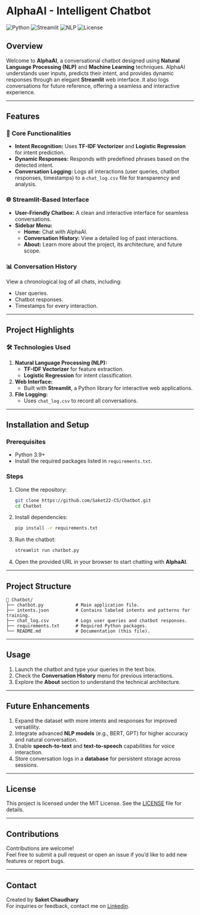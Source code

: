 # **AlphaAI - Intelligent Chatbot**

![Python](https://img.shields.io/badge/Python-3.9%2B-blue)
![Streamlit](https://img.shields.io/badge/Streamlit-1.25%2B-orange)
![NLP](https://img.shields.io/badge/NLP-Tfidf%20%26%20Logistic%20Regression-green)
![License](https://img.shields.io/badge/License-MIT-brightgreen)

## **Overview**
Welcome to **AlphaAI**, a conversational chatbot designed using **Natural Language Processing (NLP)** and **Machine Learning** techniques. AlphaAI understands user inputs, predicts their intent, and provides dynamic responses through an elegant **Streamlit** web interface. It also logs conversations for future reference, offering a seamless and interactive experience.

---

## **Features**

### 🧠 **Core Functionalities**
- **Intent Recognition:** Uses **TF-IDF Vectorizer** and **Logistic Regression** for intent prediction.
- **Dynamic Responses:** Responds with predefined phrases based on the detected intent.
- **Conversation Logging:** Logs all interactions (user queries, chatbot responses, timestamps) to a `chat_log.csv` file for transparency and analysis.

### 🌐 **Streamlit-Based Interface**
- **User-Friendly Chatbox:** A clean and interactive interface for seamless conversations.
- **Sidebar Menu:**  
  - **Home:** Chat with AlphaAI.  
  - **Conversation History:** View a detailed log of past interactions.  
  - **About:** Learn more about the project, its architecture, and future scope.

### 📊 **Conversation History**
View a chronological log of all chats, including:
- User queries.
- Chatbot responses.
- Timestamps for every interaction.

---

## **Project Highlights**

### 🛠️ **Technologies Used**
1. **Natural Language Processing (NLP):**  
   - **TF-IDF Vectorizer** for feature extraction.
   - **Logistic Regression** for intent classification.
2. **Web Interface:**  
   - Built with **Streamlit**, a Python library for interactive web applications.
3. **File Logging:**  
   - Uses `chat_log.csv` to record all conversations.

---

## **Installation and Setup**

### **Prerequisites**
- Python 3.9+
- Install the required packages listed in `requirements.txt`.

### **Steps**
1. Clone the repository:
   ```bash
   git clone https://github.com/Saket22-CS/Chatbot.git
   cd Chatbot
   ```
2. Install dependencies:
   ```bash
   pip install -r requirements.txt
   ```
3. Run the chatbot:
   ```bash
   streamlit run chatbot.py
   ```
4. Open the provided URL in your browser to start chatting with **AlphaAI**.

---

## **Project Structure**
```
📂 Chatbot/
├── chatbot.py            # Main application file.
├── intents.json          # Contains labeled intents and patterns for training.
├── chat_log.csv          # Logs user queries and chatbot responses.
├── requirements.txt      # Required Python packages.
└── README.md             # Documentation (this file).
```

---

## **Usage**
1. Launch the chatbot and type your queries in the text box.
2. Check the **Conversation History** menu for previous interactions.
3. Explore the **About** section to understand the technical architecture.

---

## **Future Enhancements**
1. Expand the dataset with more intents and responses for improved versatility.
2. Integrate advanced **NLP models** (e.g., BERT, GPT) for higher accuracy and natural conversation.
3. Enable **speech-to-text** and **text-to-speech** capabilities for voice interaction.
4. Store conversation logs in a **database** for persistent storage across sessions.

---

## **License**
This project is licensed under the MIT License. See the [LICENSE](LICENSE) file for details.

---

## **Contributions**
Contributions are welcome!  
Feel free to submit a pull request or open an issue if you’d like to add new features or report bugs.

---

## **Contact**
Created by **Saket Chaudhary**  
For inquiries or feedback, contact me on [Linkedin](https://www.linkedin.com/in/saket-chaudhary22/).
